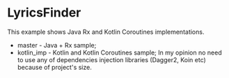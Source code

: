 # LyricsFinder
This example shows Java Rx and Kotlin Coroutines implementations. 
 - master - Java + Rx sample;
 - kotlin_imp - Kotlin and Kotlin Coroutines sample;
In my opinion no need to use any of dependencies injection libraries (Dagger2, Koin etc) because of project's size.
